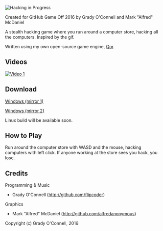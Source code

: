 ![Hacking in Progress](http://i.imgur.com/7MIJD4y.jpg)

Created for GitHub Game Off 2016 by Grady O'Connell and Mark "Alfred" McDaniel

A stealth hacking game where you run around a computer store, hacking all the computers.
Inspired by the gif.

Written using my own open-source game engine, [Qor](http://github.com/flipcoder/qor).

## Videos

[![Video 1](http://img.youtube.com/vi/-mwickYxVTg/0.jpg)](http://www.youtube.com/watch?v=-mwickYxVTg)

## Download

[Windows (mirror 1)](http://naos.node-3.net/flipcoder/HackingInProgress.zip)

[Windows (mirror 2)](http://filedropper.com/hackinginprogress)

Linux build will be available soon.

## How to Play

Run around the computer store with WASD and the mouse,
hacking computers with left click.
If anyone working at the store sees you hack, you lose.

## Credits

Programming & Music
- Grady O'Connell (http://github.com/flipcoder)

Graphics
- Mark "Alfred" McDaniel (http://github.com/alfredanonymous)

Copyright (c) Grady O'Connell, 2016

